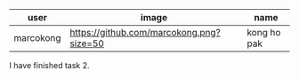 user | image | name
---- | ----- | ----
marcokong | https://github.com/marcokong.png?size=50 | kong ho pak

I have finished task 2.
